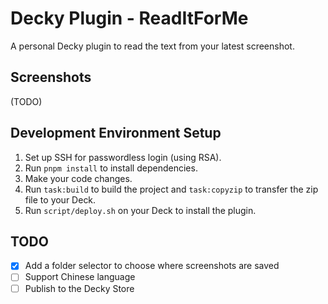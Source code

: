 
# Decky Plugin - ReadItForMe 

A personal Decky plugin to read the text from your latest screenshot.

## Screenshots

(TODO)

## Development Environment Setup

1. Set up SSH for passwordless login (using RSA).
2. Run `pnpm install` to install dependencies.
3. Make your code changes.
4. Run `task:build` to build the project and `task:copyzip` to transfer the zip file to your Deck.
5. Run `script/deploy.sh` on your Deck to install the plugin.

## TODO

- [x] Add a folder selector to choose where screenshots are saved
- [ ] Support Chinese language
- [ ] Publish to the Decky Store
